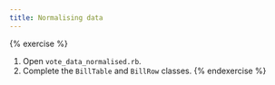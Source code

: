 ```yaml
---
title: Normalising data
---
```


{% exercise %}
1. Open `vote_data_normalised.rb`.
2. Complete the `BillTable` and `BillRow` classes.
{% endexercise %}